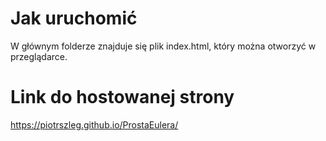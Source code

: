 # Jak uruchomić
W głównym folderze znajduje się plik index.html, który można otworzyć w przeglądarce. 

# Link do hostowanej strony
https://piotrszleg.github.io/ProstaEulera/
